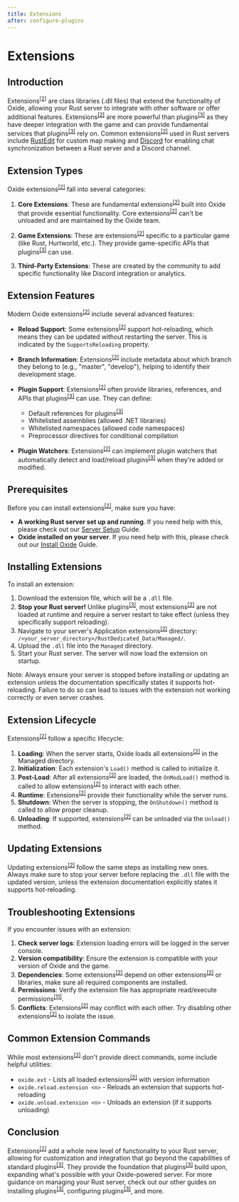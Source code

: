 ```yaml
---
title: Extensions
after: configure-plugins
---
```


# Extensions

## Introduction

Extensions<sup><a href="/glossary#extensions">[2]</a></sup> are class libraries (.dll files) that extend the functionality of Oxide, allowing your Rust server to integrate with other software or offer additional features. Extensions<sup><a href="/glossary#extensions">[2]</a></sup> are more powerful than plugins<sup><a href="/glossary#plugins">[3]</a></sup> as they have deeper integration with the game and can provide fundamental services that plugins<sup><a href="/glossary#plugins">[3]</a></sup> rely on. Common extensions<sup><a href="/glossary#extensions">[2]</a></sup> used in Rust servers include [RustEdit](https://www.rustedit.io/) for custom map making and [Discord](https://discord.com/) for enabling chat synchronization between a Rust server and a Discord channel.

## Extension Types

Oxide extensions<sup><a href="/glossary#extensions">[2]</a></sup> fall into several categories:

1. **Core Extensions**: These are fundamental extensions<sup><a href="/glossary#extensions">[2]</a></sup> built into Oxide that provide essential functionality. Core extensions<sup><a href="/glossary#extensions">[2]</a></sup> can't be unloaded and are maintained by the Oxide team.

2. **Game Extensions**: These are extensions<sup><a href="/glossary#extensions">[2]</a></sup> specific to a particular game (like Rust, Hurtworld, etc.). They provide game-specific APIs that plugins<sup><a href="/glossary#plugins">[3]</a></sup> can use.

3. **Third-Party Extensions**: These are created by the community to add specific functionality like Discord integration or analytics.

## Extension Features

Modern Oxide extensions<sup><a href="/glossary#extensions">[2]</a></sup> include several advanced features:

- **Reload Support**: Some extensions<sup><a href="/glossary#extensions">[2]</a></sup> support hot-reloading, which means they can be updated without restarting the server. This is indicated by the `SupportsReloading` property.

- **Branch Information**: Extensions<sup><a href="/glossary#extensions">[2]</a></sup> include metadata about which branch they belong to (e.g., "master", "develop"), helping to identify their development stage.

- **Plugin Support**: Extensions<sup><a href="/glossary#extensions">[2]</a></sup> often provide libraries, references, and APIs that plugins<sup><a href="/glossary#plugins">[3]</a></sup> can use. They can define:

  - Default references for plugins<sup><a href="/glossary#plugins">[3]</a></sup>
  - Whitelisted assemblies (allowed .NET libraries)
  - Whitelisted namespaces (allowed code namespaces)
  - Preprocessor directives for conditional compilation

- **Plugin Watchers**: Extensions<sup><a href="/glossary#extensions">[2]</a></sup> can implement plugin watchers that automatically detect and load/reload plugins<sup><a href="/glossary#plugins">[3]</a></sup> when they're added or modified.

## Prerequisites

Before you can install extensions<sup><a href="/glossary#extensions">[2]</a></sup>, make sure you have:

- **A working Rust server set up and running**. If you need help with this, please check out our [Server Setup](todo_server_setup_linky) Guide.
- **Oxide installed on your server**. If you need help with this, please check out our [Install Oxide](todo_install_oxide_linky) Guide.

## Installing Extensions

To install an extension:

1. Download the extension file, which will be a `.dll` file.
2. **Stop your Rust server!** Unlike plugins<sup><a href="/glossary#plugins">[3]</a></sup>, most extensions<sup><a href="/glossary#extensions">[2]</a></sup> are not loaded at runtime and require a server restart to take effect (unless they specifically support reloading).
3. Navigate to your server's Application extensions<sup><a href="/glossary#extensions">[2]</a></sup> directory: `/<your_server_directory>/RustDedicated_Data/Managed/`.
4. Upload the `.dll` file into the `Managed` directory.
5. Start your Rust server. The server will now load the extension on startup.

Note: Always ensure your server is stopped before installing or updating an extension unless the documentation specifically states it supports hot-reloading. Failure to do so can lead to issues with the extension not working correctly or even server crashes.

## Extension Lifecycle

Extensions<sup><a href="/glossary#extensions">[2]</a></sup> follow a specific lifecycle:

1. **Loading**: When the server starts, Oxide loads all extensions<sup><a href="/glossary#extensions">[2]</a></sup> in the Managed directory.
2. **Initialization**: Each extension's `Load()` method is called to initialize it.
3. **Post-Load**: After all extensions<sup><a href="/glossary#extensions">[2]</a></sup> are loaded, the `OnModLoad()` method is called to allow extensions<sup><a href="/glossary#extensions">[2]</a></sup> to interact with each other.
4. **Runtime**: Extensions<sup><a href="/glossary#extensions">[2]</a></sup> provide their functionality while the server runs.
5. **Shutdown**: When the server is stopping, the `OnShutdown()` method is called to allow proper cleanup.
6. **Unloading**: If supported, extensions<sup><a href="/glossary#extensions">[2]</a></sup> can be unloaded via the `Unload()` method.

## Updating Extensions

Updating extensions<sup><a href="/glossary#extensions">[2]</a></sup> follow the same steps as installing new ones. Always make sure to stop your server before replacing the `.dll` file with the updated version, unless the extension documentation explicitly states it supports hot-reloading.

## Troubleshooting Extensions

If you encounter issues with an extension:

1. **Check server logs**: Extension loading errors will be logged in the server console.
2. **Version compatibility**: Ensure the extension is compatible with your version of Oxide and the game.
3. **Dependencies**: Some extensions<sup><a href="/glossary#extensions">[2]</a></sup> depend on other extensions<sup><a href="/glossary#extensions">[2]</a></sup> or libraries, make sure all required components are installed.
4. **Permissions**: Verify the extension file has appropriate read/execute permissions<sup><a href="/glossary#permissions">[11]</a></sup>.
5. **Conflicts**: Extensions<sup><a href="/glossary#extensions">[2]</a></sup> may conflict with each other. Try disabling other extensions<sup><a href="/glossary#extensions">[2]</a></sup> to isolate the issue.

## Common Extension Commands

While most extensions<sup><a href="/glossary#extensions">[2]</a></sup> don't provide direct commands, some include helpful utilities:

- `oxide.ext` - Lists all loaded extensions<sup><a href="/glossary#extensions">[2]</a></sup> with version information
- `oxide.reload.extension <n>` - Reloads an extension that supports hot-reloading
- `oxide.unload.extension <n>` - Unloads an extension (if it supports unloading)

## Conclusion

Extensions<sup><a href="/glossary#extensions">[2]</a></sup> add a whole new level of functionality to your Rust server, allowing for customization and integration that go beyond the capabilities of standard plugins<sup><a href="/glossary#plugins">[3]</a></sup>. They provide the foundation that plugins<sup><a href="/glossary#plugins">[3]</a></sup> build upon, expanding what's possible with your Oxide-powered server. For more guidance on managing your Rust server, check out our other guides on installing plugins<sup><a href="/glossary#plugins">[3]</a></sup>, configuring plugins<sup><a href="/glossary#plugins">[3]</a></sup>, and more.
